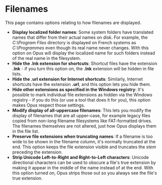 # Filenames

This page contains options relating to how filenames are displayed.

- **Display localized folder names**: Some system folders have translated names that differ from their actual names on disk. For example, the *C:\Program Files* directory is displayed on French systems as *C:\Programmes* even though its real name never changes. With this option on Opus will display the localized name for such folders instead of the real name in the filesystem.
- **Hide the .lnk extension for shortcuts**: Shortcut files have the extension **.lnk** - if you turn this option on, the **.lnk** extension will be hidden in file lists.
- **Hide the .url extension for Internet shortcuts**: Similarly, Internet shortcuts have the extension **.url**, and this option lets you hide them.
- **Hide other extensions as specified in the Windows registry**: It's possible to mark individual file extensions as hidden via the Windows registry - if you do this (or use a tool that does it for you), this option makes Opus respect those settings.
- **Modify display of all-uppercase filenames**: This lets you modify the display of filenames that are all upper-case, for example legacy files copied from non-long filename filesystems like FAT-formatted drives. The filenames themselves are not altered, just how Opus displays them in the file list.
- **Preserve file extensions when truncating names**: If a filename is too wide to be shown in the filename column, it's normally truncated at the end. This option keeps the file extension visible and truncates the *stem* preceding the extension.
- **Strip Unicode Left-to-Right and Right-to-Left characters**: Unicode directional characters can be used to obscure a file's true extension by making it appear in the middle of the name instead of at the end. With this option turned on, Opus strips those out so you always see the file's true extension.

